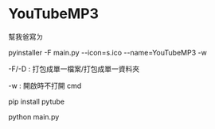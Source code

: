# YouTubeMP3
幫我爸寫ㄉ

pyinstaller -F main.py --icon=s.ico --name=YouTubeMP3 -w

-F/-D : 打包成單一檔案/打包成單一資料夾

-w : 開啟時不打開 cmd

pip install pytube

python main.py
